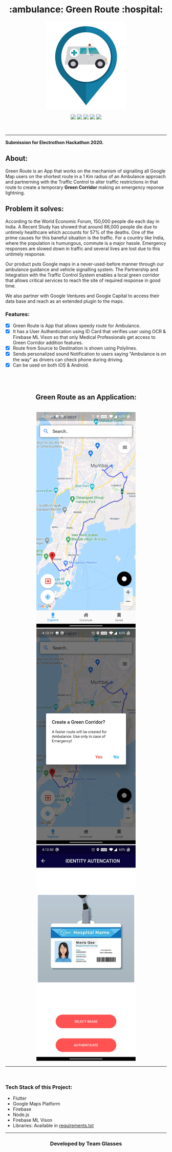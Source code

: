 <h1 align="center">:ambulance: Green Route :hospital:</h1>

<div align= "center">

<img src="Screenshots\Green_Route_Icon.png" width=250px height=274px/>
<br>

[![](https://img.shields.io/badge/Made_with-Flutter-red?style=for-the-badge&logo=flutter)](https://flutter.dev/)
[![](https://img.shields.io/badge/Made_with-Google%20Maps%20Platform-red?style=for-the-badge&logo=google-maps)](https://developers.google.com/maps/documentation)
[![](https://img.shields.io/badge/Made_with-Firebase-red?style=for-the-badge&logo=firebase)](https://firebase.google.com/)
[![](https://img.shields.io/badge/Made_with-dart-red?style=for-the-badge&logo=dart)](https://dart.dev/)
[![](https://img.shields.io/badge/Made_with-Node.js-red?style=for-the-badge&logo=node.js)](https://nodejs.org/en/)

<br>

</div>

---

<b>Submission for Electrothon Hackathon 2020.</b>

<h2>About:</h2>

Green Route is an App that works on the mechanism of signalling all Google Map users on the shortest route in a 1 Km radius of an Ambulance approach and partnerning with the Traffic Control to alter traffic restrictions in that route to create a temporary <b>Green Corridor</b> making an emergency reponse lightning.

<h2>Problem it solves:</h2>

According to the World Economic Forum, 150,000 people die each day in India. A Recent Study has showed that around 86,000 people die due to untimely healthcare which accounts for 57% of the deaths. One of the prime causes for this  baneful situation is the traffic. For a country like India, where the population is humungous, commute is a major hassle. Emergency responses are slowed down in traffic and several lives are lost due to this untimely response.

Our product puts Google maps in a never-used-before manner through our ambulance guidance and vehicle signalling system. The Partnership and Integration with the Traffic Control System enables a local green corridor that allows critical services to reach the site of required response in good time. 

We also partner with Google Ventures and Google Capital to access their data base and reach as an extended plugin to the maps.

### Features:
  * [x] Green Route is App that allows speedy route for Ambulance.
  * [x] It has a User Authentication using ID Card that verifies user using OCR & Firebase ML Vison so that only Medical Professionals get access to Green Corridor addition features.
  * [x] Route from Source to Destination is shown using Polylines.
  * [x] Sends personalized sound Notification to users saying "Ambulance is on the way" as drivers can check phone during driving.
  * [x] Can be used on both iOS & Android.

<br>
<br>
<h2 align="center">Green Route as an Application:</h2>

<br>

<div align="center">
<img src="Screenshots\Screenshot_20210207-161344.jpg" width=310px height=672px/> 
<br>
<img src="Screenshots\Screenshot_20210207-161316.jpg" width=310px height=672px/>
<br>
<img src="Screenshots\Screenshot_20210207-161251.jpg" width=310px height=672px/>
</div>

---
<br>

### Tech Stack of this Project:

* Flutter
* Google Maps Platform
* Firebase
* Node.js
* Firebase ML Vison
* Libraries: Available in [requirements.txt](https://github.com/dishant26/Green-Route/blob/main/requirements.txt)

---

<h3 align="center"><b>Developed by Team Glasses</b></h3>